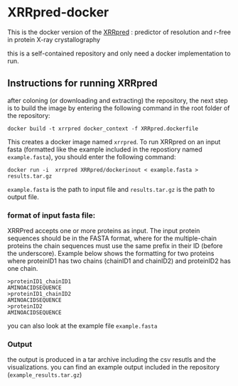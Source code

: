 # XRRpred-docker
This is the docker version of the [XRRpred](http://biomine.cs.vcu.edu/servers/XRRPred/) : predictor of resolution and r-free in protein X-ray crystallography

this is a self-contained repository and only need a docker implementation to run. 

## Instructions for running XRRpred
after coloning (or downloading and extracting) the repository, the next step is to build the image by entering the following command in the root folder of the repository:
```
docker build -t xrrpred docker_context -f XRRpred.dockerfile
```
This creates a docker image named `xrrpred`. 
To run XRRpred on an input fasta (formatted like the example included in the repostiory named `example.fasta`), you should enter the following command:
```
docker run -i  xrrpred XRRpred/dockerinout < example.fasta > results.tar.gz
```
`example.fasta` is the path to input file and `results.tar.gz` is the path to output file.


### format of input fasta file:
XRRPred accepts one or more proteins as input. The input protein sequences should be in the FASTA format, where for the multiple-chain proteins the chain sequences must use the same prefix in their ID (before the underscore). Example below shows the formatting for two proteins where proteinID1 has two chains (chainID1 and chainID2) and proteinID2 has one chain.

```
>proteinID1_chainID1
AMINOACIDSEQUENCE
>proteinID1_chainID2
AMINOACIDSEQUENCE
>proteinID2
AMINOACIDSEQUENCE
```

you can also look at the example file `example.fasta`

### Output
the output is produced in a tar archive including the csv resutls and the visualizations. you can find an example output included in the repository (`example_results.tar.gz`)
